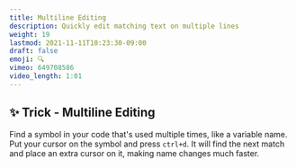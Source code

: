 ```yaml
---
title: Multiline Editing
description: Quickly edit matching text on multiple lines
weight: 19
lastmod: 2021-11-11T10:23:30-09:00
draft: false
emoji: 🔍
vimeo: 649708586
video_length: 1:01
---
```


## ✨ Trick - Multiline Editing

Find a symbol in your code that's used multiple times, like a variable name. Put your cursor on the symbol and press   `ctrl+d`. It will find the next match and place an extra cursor on it, making name changes much faster. 


